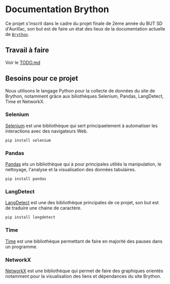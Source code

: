# Documentation Brython

Ce projet s'inscrit dans le cadre du projet finale de 2ème année du BUT SD d'Aurillac, son but est de faire un état des lieux de la documentation actuelle de [`Brython`](https://brython.info/index.html).

## Travail à faire

Voir le [TODO.md](TODO.md)

## Besoins pour ce projet

Nous utilisons le langage Python pour la collecte de données du site de Brython, notamment grâce aux biliothèques Selenium, Pandas, LangDetect, Time et NetworkX.

### Selenium 

[Selenium](https://www.selenium.dev/selenium/docs/api/py/api.html) est une bibliothèque qui sert principaelement à automatiser les interactions avec des navigateurs Web.

`pip install selenium`

### Pandas 

[Pandas](https://pandas.pydata.org/) ets un bibliothèque qui à pour principales utiliés la manipulation, le nettoyage, l'analyse et la visualisation des données tabulaires.

`pip install pandas`

### LangDetect

[LangDetect](https://pypi.org/project/langdetect/) est une des bibliothèque principales de ce projet, son but est de traduire une chaine de caractère.

`pip install langdetect`

### Time

[Time](https://docs.python.org/fr/3/library/time.html) est une bibliothèque permettant de faire en majorité des pauses dans un programme.

### NetworkX

[NetworkX](https://networkx.org/documentation/stable/tutorial.html) est une bibliothèque qui permet de faire des graphiques orientés notamment pour la visualisation des liens et dépendances du site Brython.
